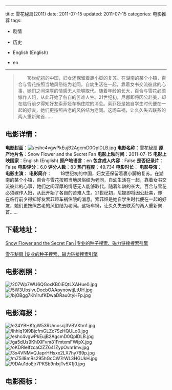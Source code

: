 
---
title: 雪花秘扇(2011)
date: 2011-07-15
updated: 2011-07-15
categories: 电影推荐
tags:
- 剧情
- 历史

- English (English)
- en
---


> 　　18世纪初的中国，妇女还保留着裹小脚的复苏。在湖南的某个小镇，百合与雪花按照当地风俗结为老同，自幼生活在一起，靠着女书交流彼此的心事，她们之间深厚的情感无人能够取代。随着年龄的长大，百合与雪花必须嫁作人妇，从此开始了各自的苦难人生。21世纪初，尼娜即将因公赴美，却在临行前夕得知好友索菲娅车祸住院的消息。索菲娅是她自学生时代便在一起的好友，她们更按照古老的风俗结为老同。这场车祸，让久久失去联系的两人重新聚首……

## **电影详情**：

**电影封面**：<img src="https://image.tmdb.org/t/p/w200/eshc4vgwPkEujB2AgcmD0QplDLB.jpg" alt="/eshc4vgwPkEujB2AgcmD0QplDLB.jpg" title="/eshc4vgwPkEujB2AgcmD0QplDLB.jpg">
**电影名称**：雪花秘扇
**原产地片名**：Snow Flower and the Secret Fan
**电影上映时间**：2011-07-15
**电影上映国家**：English (English)
**原产地语言**：en
**包含成人内容**：False
**是否纪录片**：False
**电影评分**：6.0
**评分人数**：83
**热门程度**：49.734
**电影时长**：
**电影导演**：
**电影主演**：
**电影简介**：　　18世纪初的中国，妇女还保留着裹小脚的复苏。在湖南的某个小镇，百合与雪花按照当地风俗结为老同，自幼生活在一起，靠着女书交流彼此的心事，她们之间深厚的情感无人能够取代。随着年龄的长大，百合与雪花必须嫁作人妇，从此开始了各自的苦难人生。21世纪初，尼娜即将因公赴美，却在临行前夕得知好友索菲娅车祸住院的消息。索菲娅是她自学生时代便在一起的好友，她们更按照古老的风俗结为老同。这场车祸，让久久失去联系的两人重新聚首……

## **下载地址**：
[Snow Flower and the Secret Fan |专业的种子搜索、磁力链接搜索引擎](https://movie.amd794.com:2083/?search=Snow%20Flower%20and%20the%20Secret%20Fan&ordering=&mode=match_phrase&page_size=10&page=1)

[雪花秘扇 |专业的种子搜索、磁力链接搜索引擎](https://movie.amd794.com:2083/?search=%E9%9B%AA%E8%8A%B1%E7%A7%98%E6%89%87&ordering=&mode=match_phrase&page_size=10&page=1)
 

## **电影剧照**：
<img src="https://image.tmdb.org/t/p/original/207Wp7WU6QGoxKB0iEQtLXAHue0.jpg" alt="/207Wp7WU6QGoxKB0iEQtLXAHue0.jpg" title="/207Wp7WU6QGoxKB0iEQtLXAHue0.jpg"><img src="https://image.tmdb.org/t/p/original/5W3UbsivuDocbOAApynowtjLtUH.jpg" alt="/5W3UbsivuDocbOAApynowtjLtUH.jpg" title="/5W3UbsivuDocbOAApynowtjLtUH.jpg"><img src="https://image.tmdb.org/t/p/original/bjOBgg7Kh1rufKDwaDRau0tyHFp.jpg" alt="/bjOBgg7Kh1rufKDwaDRau0tyHFp.jpg" title="/bjOBgg7Kh1rufKDwaDRau0tyHFp.jpg">

## **电影海报**：
<img src="https://image.tmdb.org/t/p/original/e24YBHKtgW53RUmoscj3VBVXtm1.jpg" alt="/e24YBHKtgW53RUmoscj3VBVXtm1.jpg" title="/e24YBHKtgW53RUmoscj3VBVXtm1.jpg"><img src="https://image.tmdb.org/t/p/original/lhhlq19I9BjcfmGLZc7SzHQULo0.jpg" alt="/lhhlq19I9BjcfmGLZc7SzHQULo0.jpg" title="/lhhlq19I9BjcfmGLZc7SzHQULo0.jpg"><img src="https://image.tmdb.org/t/p/original/eshc4vgwPkEujB2AgcmD0QplDLB.jpg" alt="/eshc4vgwPkEujB2AgcmD0QplDLB.jpg" title="/eshc4vgwPkEujB2AgcmD0QplDLB.jpg"><img src="https://image.tmdb.org/t/p/original/ga5dUs9KhlXIFvm81FmtxmFWIpX.jpg" alt="/ga5dUs9KhlXIFvm81FmtxmFWIpX.jpg" title="/ga5dUs9KhlXIFvm81FmtxmFWIpX.jpg"><img src="https://image.tmdb.org/t/p/original/oKDRleIfzcaClZZ641ZypOvm1mv.jpg" alt="/oKDRleIfzcaClZZ641ZypOvm1mv.jpg" title="/oKDRleIfzcaClZZ641ZypOvm1mv.jpg"><img src="https://image.tmdb.org/t/p/original/3x4VNMvQJaprHHsxx2LX7hy769p.jpg" alt="/3x4VNMvQJaprHHsxx2LX7hy769p.jpg" title="/3x4VNMvQJaprHHsxx2LX7hy769p.jpg"><img src="https://image.tmdb.org/t/p/original/mZ5iI8mRs295hGcCW7rWL3HGUkH.jpg" alt="/mZ5iI8mRs295hGcCW7rWL3HGUkH.jpg" title="/mZ5iI8mRs295hGcCW7rWL3HGUkH.jpg"><img src="https://image.tmdb.org/t/p/original/9DAu1doEjr7PKSb9nIxjTv5X1j0.jpg" alt="/9DAu1doEjr7PKSb9nIxjTv5X1j0.jpg" title="/9DAu1doEjr7PKSb9nIxjTv5X1j0.jpg">

## **电影图标**：

